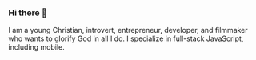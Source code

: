 ### Hi there 👋

I am a young Christian, introvert, entrepreneur, developer, and filmmaker who wants to glorify God in all I do. I specialize in full-stack JavaScript, including mobile. 
